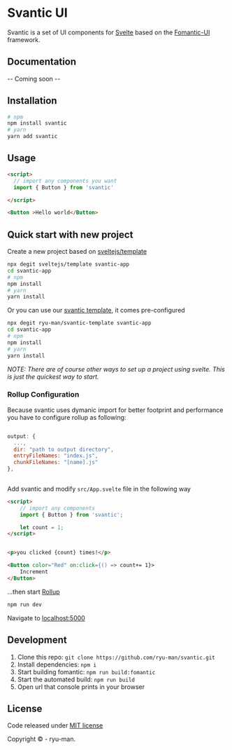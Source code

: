 # Svantic UI

Svantic is a set of UI components for [Svelte](https://svelte.dev) based on the [Fomantic-UI](http://fomantic-ui.com) framework.

## Documentation

-- Coming soon --

## Installation

```bash
# npm
npm install svantic
# yarn
yarn add svantic
```

## Usage

```html
<script>
  // import any components you want
  import { Button } from 'svantic'

</script>

<Button >Hello world</Button>
```

## Quick start with new project

Create a new project based on [sveltejs/template](https://github.com/sveltejs/template)

```bash
npx degit sveltejs/template svantic-app
cd svantic-app
# npm
npm install
# yarn
yarn install
```

Or you can use our [svantic template](https://github.com/ryu-man/svantic-template), it comes pre-configured

```bash
npx degit ryu-man/svantic-template svantic-app
cd svantic-app
# npm
npm install
# yarn
yarn install
```
<!-- Or you can our svantic-template -->

_NOTE: There are of course other ways to set up a project using svelte. This is just the quickest way to start._

### Rollup Configuration

Because svantic uses dymanic import for better footprint and performance you have to configure rollup as following:

```js

output: {
  ...,
  dir: "path to output directory",
  entryFileNames: "index.js",
  chunkFileNames: "[name].js"
},
  
```

Add svantic and modify `src/App.svelte` file in the following way

```html
<script>
    // import any components
    import { Button } from 'svantic';

    let count = 1;
</script>


<p>you clicked {count} times!</p>

<Button color="Red" on:click={() => count+= 1}>
    Increment
</Button>
```

...then start [Rollup](https://rollupjs.org/)

```bash
npm run dev
```

Navigate to [localhost:5000](http://localhost:5000)

## Development

1. Clone this repo: `git clone https://github.com/ryu-man/svantic.git`
2. Install dependencies: `npm i`
3. Start building fomantic: `npm run build:fomantic`
4. Start the automated build: `npm run build`
5. Open url that console prints in your browser

## License

Code released under [MIT license](./Licence)

Copyright &copy; - ryu-man.
